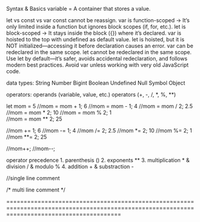 Syntax & Basics
variable = A container that stores a value.

let vs const vs var
const cannot be reassign.
var is function-scoped → It’s only limited inside a function but ignores block scopes (if, for, etc.).
let is block-scoped → It stays inside the block ({}) where it’s declared.
var is hoisted to the top with undefined as default value.
let is hoisted, but it is NOT initialized—accessing it before declaration causes an error.
var can be redeclared in the same scope.
let cannot be redeclared in the same scope.
Use let by default—it’s safer, avoids accidental redeclaration, and follows modern best practices.
Avoid var unless working with very old JavaScript code.

data types:
String
Number
Bigint
Boolean
Undefined
Null
Symbol
Object

operators:
operands (variable, value, etc.)
operators (+, -, /, *, %, **)

let mom = 5 
//mom = mom + 1;  6
//mom = mom - 1;  4
//mom = mom / 2;  2.5  
//mom = mom * 2;  10
//mom = mom % 2;  1  
//mom = mom ** 2; 25

//mom += 1;  6
//mom -= 1;  4
//mom /= 2;  2.5
//mom *= 2;  10
//mom %= 2;  1
//mom **= 2; 25 

//mom++;
//mom--;

operator precedence
    1. parenthesis ()
    2. exponents **
    3. multiplication * & division / & modulo %
    4. addition + & substraction -

//single line comment

/*   multi
     line
     comment
*/

=============================================================================================================================================


